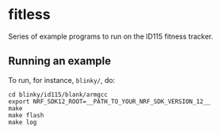 # fitless

Series of example programs to run on the ID115 fitness tracker.

## Running an example

To run, for instance, `blinky/`, do:

```
cd blinky/id115/blank/armgcc
export NRF_SDK12_ROOT=__PATH_TO_YOUR_NRF_SDK_VERSION_12__
make
make flash
make log
```
